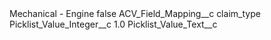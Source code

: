 <?xml version="1.0" encoding="UTF-8"?>
<CustomMetadata xmlns="http://soap.sforce.com/2006/04/metadata" xmlns:xsi="http://www.w3.org/2001/XMLSchema-instance" xmlns:xsd="http://www.w3.org/2001/XMLSchema">
    <label>Mechanical - Engine</label>
    <protected>false</protected>
    <values>
        <field>ACV_Field_Mapping__c</field>
        <value xsi:type="xsd:string">claim_type</value>
    </values>
    <values>
        <field>Picklist_Value_Integer__c</field>
        <value xsi:type="xsd:double">1.0</value>
    </values>
    <values>
        <field>Picklist_Value_Text__c</field>
        <value xsi:nil="true"/>
    </values>
</CustomMetadata>
